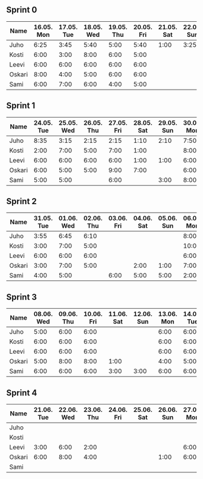 ## Sprint 0

| Name   | 16.05. Mon | 17.05. Tue | 18.05. Wed | 19.05. Thu | 20.05. Fri | 21.05. Sat | 22.05. Sun | 23.05. Mon | Total |
| ------ | ---------- | ---------- | ---------- | ---------- | ---------- | ---------- | ---------- | ---------- | ----- |
| Juho   | 6:25       | 3:45       | 5:40       | 5:00       | 5:40       | 1:00       | 3:25       | 3:25       | 34:20 |
| Kosti  | 6:00       | 3:00       | 8:00       | 6:00       | 5:00       |            |            | 2:00       | 30:00 |
| Leevi  | 6:00       | 6:00       | 6:00       | 6:00       | 6:00       |            |            | 2:00       | 32:00 |
| Oskari | 8:00       | 4:00       | 5:00       | 6:00       | 6:00       |            |            | 2:00       | 31:00 |
| Sami   | 6:00       | 7:00       | 6:00       | 4:00       | 5:00       |            |            | 4:00       | 32:00 |

## Sprint 1

| Name   | 24.05. Tue | 25.05. Wed | 26.05. Thu | 27.05. Fri | 28.05. Sat | 29.05. Sun | 30.05. Mon | Total |
| ------ | ---------- | ---------- | ---------- | ---------- | ---------- | ---------- | ---------- | ----- |
| Juho   | 8:35       | 3:15       | 2:15       | 2:15       | 1:10       | 2:10       | 7:50       | 27:30 |
| Kosti  | 2:00       | 7:00       | 5:00       | 7:00       | 1:00       |            | 8:00       | 30:00 |
| Leevi  | 6:00       | 6:00       | 6:00       | 6:00       | 1:00       | 1:00       | 6:00       | 32:00 |
| Oskari | 6:00       | 5:00       | 5:00       | 9:00       | 7:00       |            | 6:00       | 38:00 |
| Sami   | 5:00       | 5:00       |            | 6:00       |            | 3:00       | 8:00       | 27:00 |

## Sprint 2

| Name   | 31.05. Tue | 01.06. Wed | 02.06. Thu | 03.06. Fri | 04.06. Sat | 05.06. Sun | 06.06. Mon | 07.06. Tue | Total |
| ------ | ---------- | ---------- | ---------- | ---------- | ---------- | ---------- | ---------- | ---------- | ----- |
| Juho   | 3:55       | 6:45       | 6:10       |            |            |            | 8:00       | 6:00       | 30:50 |
| Kosti  | 3:00       | 7:00       | 5:00       |            |            |            | 10:00      | 8:00       | 33:00 |
| Leevi  | 6:00       | 6:00       | 6:00       |            |            |            | 6:00       | 6:00       | 30:00 |
| Oskari | 3:00       | 7:00       | 5:00       |            | 2:00       | 1:00       | 7:00       | 6:00       | 31:00 |
| Sami   | 4:00       | 5:00       |            | 6:00       | 5:00       | 5:00       | 2:00       | 6:00       | 33:00 |

## Sprint 3

| Name   | 08.06. Wed | 09.06. Thu | 10.06. Fri | 11.06. Sat | 12.06. Sun | 13.06. Mon | 14.06. Tue | 15.06. Wed | 16.06. Thu | 17.06. Fri | 18.06. Sat | 19.06. Sun | 20.06. Mon | Total |
| ------ | ---------- | ---------- | ---------- | ---------- | ---------- | ---------- | ---------- | ---------- | ---------- | ---------- | ---------- | ---------- | ---------- | ----- |
| Juho   | 5:00       | 6:00       | 6:00       |            |            | 6:00       | 6:00       | 6:00       | 6:00       | 6:00       |            |            | 11:00      | 58:00 |
| Kosti  | 6:00       | 6:00       | 6:00       |            |            | 6:00       | 6:00       | 6:00       | 6:00       | 6:00       |            |            | 3:00       | 53:00      |
| Leevi  | 6:00       | 6:00       | 6:00       |            |            | 6:00       | 6:00       | 6:00       | 6:00       | 6:00       |            |            | 6:00       | 54:00 |
| Oskari | 5:00       | 8:00       | 8:00       | 1:00       |            | 4:00       | 5:00       | 5:00       | 6:00       | 5:00       |            | 2:00       | 11:00      | 55:00 |
| Sami   | 6:00       | 6:00       | 6:00       | 3:00       | 3:00       | 6:00       | 6:00       | 6:00       | 6:00       |            |            | 3:00       | 6:00       | 57:00 |

## Sprint 4

| Name   | 21.06. Tue | 22.06. Wed | 23.06. Thu | 24.06. Fri | 25.06. Sat | 26.06. Sun | 27.06. Mon | 28.06. Tue | 29.06. Wed | 30.06. Thu | 01.07. Fri | Total |
| ------ |------------| ---------- |------------| ---------- | ---------- | ---------- |------------| ---------- | ---------- | ---------- | ---------- |-------|
| Juho   |            |            |            |            |            |            |            |            |            |            |            |       |
| Kosti  |            |            |            |            |            |            |            | 3:00       |            |            |            |       |
| Leevi  | 3:00       | 6:00       | 2:00       |            |            |            | 6:00       | 6:00       |            |            |            |       |
| Oskari | 6:00       | 8:00       | 4:00       |            |            | 1:00       | 6:00       |            |            |            |            |       |
| Sami   |            |            |            |            |            |            |            |            |            |            |            |       |
